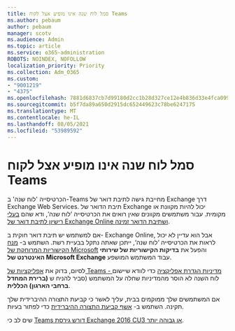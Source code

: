 ```yaml
---
title: סמל לוח שנה אינו מופיע אצל לקוח Teams
ms.author: pebaum
author: pebaum
manager: scotv
ms.audience: Admin
ms.topic: article
ms.service: o365-administration
ROBOTS: NOINDEX, NOFOLLOW
localization_priority: Priority
ms.collection: Adm_O365
ms.custom:
- "9001219"
- "4375"
ms.openlocfilehash: 7881d6837cb7d99180d2cc1b28d327ce12e4b836d33e4fca099569d4f72510fa
ms.sourcegitcommit: b5f7da89a650d2915dc652449623c78be6247175
ms.translationtype: MT
ms.contentlocale: he-IL
ms.lasthandoff: 08/05/2021
ms.locfileid: "53989592"
---
```

# <a name="calendar-icon-not-showing-in-teams-client"></a>סמל לוח שנה אינו מופיע אצל לקוח Teams

הכרטיסייה 'לוח שנה' ב-Teams מחייבת גישה לתיבת דואר של Exchange דרך Exchange Web Services. תיבת הדואר של Exchange יכול להיות מקוונת או מקומית. עבור משתמשים מקוונים שאין רואים את הכרטיסייה ‘לוח שנה‘, ודא שהם [בעלי רישיון לתיבת דואר של Exchange Online ושתיבת הדואר זמינה](https://docs.microsoft.com/exchange/recipients-in-exchange-online/create-user-mailboxes).

אם למשתמש יש תיבת דואר חוקית ב- Exchange Online, אבל הוא עדיין לא יכול לראות את הכרטיסייה ‘לוח שנה‘, ייתכן שאתה נתקל בבעיית רשת. השתמש ב- [מנח הקישוריות המרוחקת של Microsoft](https://testconnectivity.microsoft.com/) והפעל את **בדיקות הקישוריות של שירותי האינטרנט של Microsoft Exchange** עבוד המשתמש המושפע.

לסיום, בדוק את [אפליקציות של Teams - מדיניות הגדרת אפליקציה](https://admin.teams.microsoft.com/policies/app-setup) כדי לוודא שיישום לוח השנה לא הוסר מהמדיניות שחלה על המשתמש (סביר להניח ש **(ברירת המחדל ברחבי הארגון) הכללית**.

אם המשתמשים שלך ממוקמים בבית, עליך לאשר כי קביעת התצורה ההיברידית שלך תקינה. השתמש ב- [אשף קביעת התצורה ההיברידית](https://docs.microsoft.com/exchange/hybrid-deployment/hybrid-agent) כדי לפתור בעיות.

שים לב כי [Teams דורש גירסת Exchange 2016 CU3 או גבוהה יותר](https://docs.microsoft.com/microsoftteams/exchange-teams-interact).

